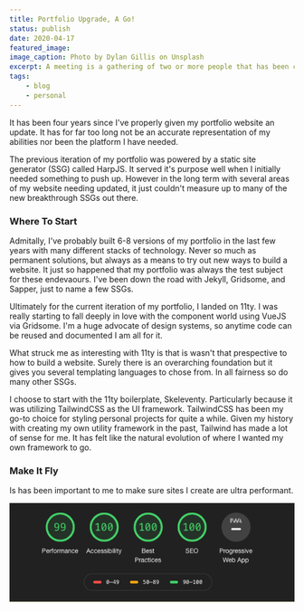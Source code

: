 ```yaml
---
title: Portfolio Upgrade, A Go!
status: publish
date: 2020-04-17
featured_image: 
image_caption: Photo by Dylan Gillis on Unsplash
excerpt: A meeting is a gathering of two or more people that has been convened for the purpose of achieving a common goal through verbal interaction.
tags:
    - blog
    - personal
---
```


It has been four years since I've properly given my portfolio website an update. It has for far too long not be an accurate representation of my abilities nor been the platform I have needed.

The previous iteration of my portfolio was powered by a static site generator (SSG) called HarpJS. It served it's purpose well when I initially needed something to push up. However in the long term with several areas of my website needing updated, it just couldn't measure up to many of the new breakthrough SSGs out there.

### Where To Start

Admitally, I've probably built 6-8 versions of my portfolio in the last few years with many different stacks of technology. Never so much as permanent solutions, but always as a means to try out new ways to build a website. It just so happened that my portfolio was always the test subject for these endevaours. I've been down the road with Jekyll, Gridsome, and Sapper, just to name a few SSGs.

Ultimately for the current iteration of my portfolio, I landed on 11ty. I was really starting to fall deeply in love with the component world using VueJS via Gridsome. I'm a huge advocate of design systems, so anytime code can be reused and documented I am all for it.

What struck me as interesting with 11ty is that is wasn't that prespective to how to build a website. Surely there is an overarching foundation but it gives you several templating languages to chose from. In all fairness so do many other SSGs.

I choose to start with the 11ty boilerplate, Skeleventy. Particularly because it was utilizing TailwindCSS as the UI framework. TailwindCSS has been my go-to choice for styling personal projects for quite a while. Given my history with creating my own utility framework in the past, Tailwind has made a lot of sense for me. It has felt like the natural evolution of where I wanted my own framework to go.

### Make It Fly

Is has been important to me to make sure sites I create are ultra performant. 

![alt text](/static/images/blog/portfolio-upgrade/benchmark.png "Benchmark scores for homepage")

